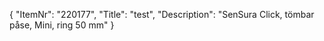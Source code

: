 {
  "ItemNr": "220177",
  "Title": "test",
  "Description": "SenSura Click, tömbar påse, Mini, ring 50 mm"
}